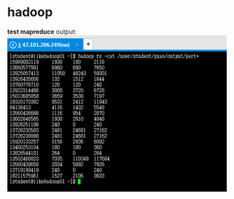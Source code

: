 # hadoop

**test mapreduce**
output:  
![image](https://github.com/CHENGUANCHI/hadoop/blob/master/output/test_mapreduce.png)
